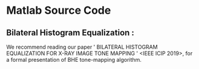 # Matlab Source Code

## Bilateral Histogram Equalization :

We recommend reading our paper ' BILATERAL HISTOGRAM EQUALIZATION FOR X-RAY IMAGE TONE MAPPING ' <IEEE ICIP 2019>, for a  formal presentation of BHE tone-mapping algorithm.


